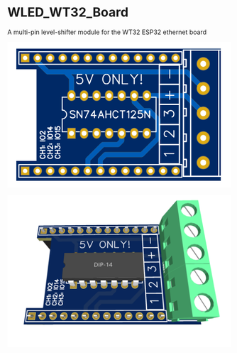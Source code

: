 # WLED_WT32_Board
A multi-pin level-shifter module for the WT32 ESP32 ethernet board

![Preview Image](https://github.com/swinbkh/WLED_WT32_Board/blob/main/WT32_PCB.png)

![Preview Image](https://github.com/swinbkh/WLED_WT32_Board/blob/main/WT32_PCB_3D.png)

